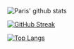 ![Paris' github stats](https://github-readme-stats.vercel.app/api?username=parisosuch-dev)

[![GitHub Streak](http://github-readme-streak-stats.herokuapp.com?user=parisosuch-dev&theme=dark&background=000000)](https://git.io/streak-stats)

[![Top Langs](https://github-readme-stats.vercel.app/api/top-langs/?username=parisosuch-dev&layout=compact&theme=vision-friendly-dark)](https://github.com/anuraghazra/github-readme-stats)



